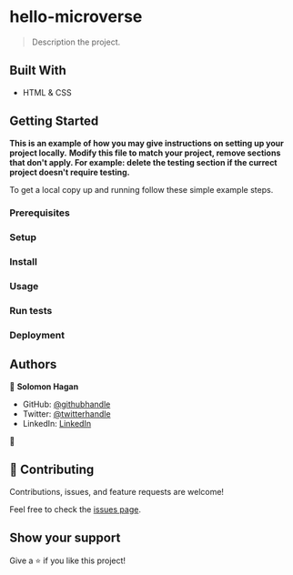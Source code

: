 
# hello-microverse

> Description the project.


## Built With

- HTML & CSS


## Getting Started

**This is an example of how you may give instructions on setting up your project locally.**
**Modify this file to match your project, remove sections that don't apply. For example: delete the testing section if the currect project doesn't require testing.**


To get a local copy up and running follow these simple example steps.

### Prerequisites
    
### Setup

### Install

### Usage

### Run tests

### Deployment



## Authors

👤 **Solomon Hagan**

- GitHub: [@githubhandle](https://github.com/Achilles-Dev)
- Twitter: [@twitterhandle](https://twitter.com/@SoloAchilles)
- LinkedIn: [LinkedIn](https://linkedin.com/in/)

👤 
## 🤝 Contributing

Contributions, issues, and feature requests are welcome!

Feel free to check the [issues page](../../issues/).

## Show your support

Give a ⭐️ if you like this project!

